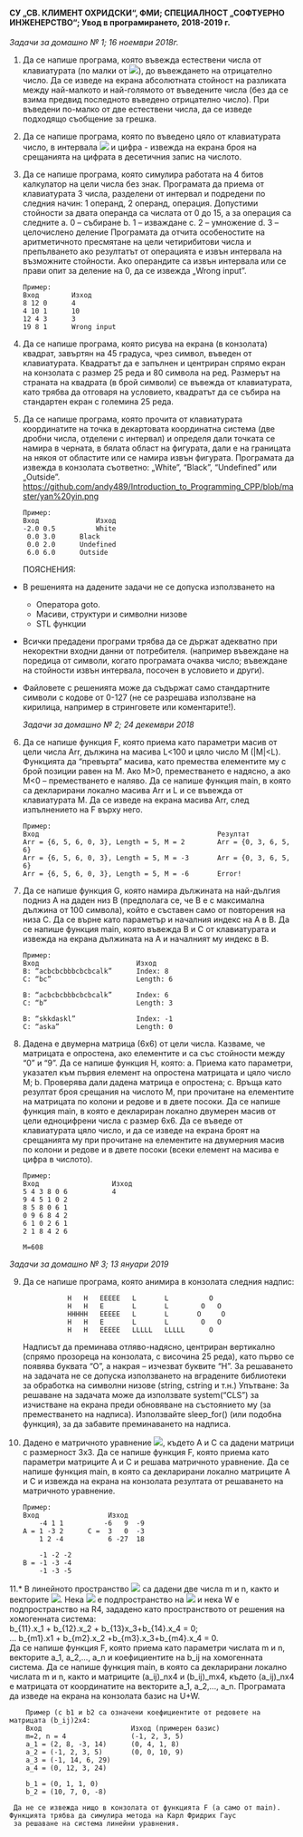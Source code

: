 #### СУ „СВ. КЛИМЕНТ ОХРИДСКИ“, ФМИ; СПЕЦИАЛНОСТ „СОФТУЕРНО ИНЖЕНЕРСТВО“; Увод в програмирането, 2018-2019 г.
   *Задачи за домашно № 1; 16 ноември 2018г.*
  
1.  Да се напише програма, която въвежда естествени числа от клавиатурата (по малки от <img src="https://latex.codecogs.com/svg.latex?\Large&space;2^{16}">), до въвеждането на отрицателно число. 
    Да се изведе на екрана абсолютната стойност на разликата между най-малкото и най-голямото от въведените числа (без да се взима 
    предвид последното въведено отрицателно число). При въведени по-малко от две естествени числа, да се изведе подходящо съобщение 
    за грешка. 
    
2.  Да се напише програма, която по въведено цяло от клавиатурата число, в интервала <img src="https://latex.codecogs.com/svg.latex?\Large&space;[2^{32};2^{32}-1]"> и цифра - извежда на екрана броя 
    на срещанията на цифрата в десетичния запис на числото.
    
3.  Да се напише програма, която симулира работата на 4 битов калкулатор на цели числа без знак. Програмата да приема от 
    клавиатурата 3 числа, разделени от интервал и подредени по следния начин: 1 операнд, 2 операнд, операция. Допустими стойности 
    за двата операнда са числата от 0 до 15, а за операция са следните 
        a.	0 – събиране
        b.	1 – изваждане
        c.	2 – умножение
        d.	3 – целочислено деление
    Програмата да отчита особеностите на аритметичното пресмятане на цели четирибитови числа и препълването ако резултатът от 
    операцията е извън интервала на възможните стойности. Ако операндите са извън интервала или се прави опит за деление на 0, 
    да се извежда „Wrong input”.

        Пример:
        Вход	    Изход
        8 12 0	    4
        4 10 1	    10
        12 4 3	    3
        19 8 1	    Wrong input
        
4.  Да се напише програма, която рисува на екрана (в конзолата) квадрат, завъртян на 45 градуса, чрез символ, въведен от 
    клавиатурата. Квадратът да е запълнен и центриран спрямо екран на конзолата с размер 25 реда и 80 символа на ред. Размерът на 
    страната на квадрата (в брой символи) се въвежда от клавиатурата, като трябва да отговаря на условието, квадратът да се събира
    на стандартен екран с големина 25 реда.

5.  Да се напише програма, която прочита от клавиатурата координатите на точка в декартовата координатна система (две дробни 
    числа, отделени с интервал) и определя дали точката се намира в черната, в бялата област на фигурата, дали е на границата на
    някоя от областите или се намира извън фигурата. Програмата да извежда в конзолата съответно: „White”, “Black”, “Undefined” 
    или „Outside”. https://github.com/andy489/Introduction_to_Programming_CPP/blob/master/yan%20yin.png
  
        Пример:
        Вход	          Изход
        -2.0 0.5          White
         0.0 3.0	  Black
         0.0 2.0	  Undefined
         6.0 6.0	  Outside

    ПОЯСНЕНИЯ:    
 - В решенията на дадените задачи не се допуска използването на
   - Оператора goto.
   - Масиви, структури и символни низове
   - STL функции
 - Всички предадени програми трябва да се държат адекватно при некоректни входни данни от потребителя. (например въвеждане
   на поредица от символи, когато програмата очаква число; въвеждане на стойности извън интервала, посочен в условието и 
   други).
 - Файловете с решенията може да съдържат само стандартните символи с кодове от 0-127 (не се разрешава използване на 
   кирилица, например в стринговете или коментарите!).
         
   *Задачи за домашно № 2; 24 декември 2018*
                                                    
6.  Да се напише функция F, която приема като параметри масив от цели числа Arr, дължина на масива L<100 и цяло число М (|M|<L).
    Функцията да  “превърта“ масива, като премества елементите му с брой позиции равен на М. Ако М>0, преместването е надясно, а
    ако М<0 – преместването е наляво. Да се напише функция main, в която са декларирани локално масива Arr и L и се въвежда от 
    клавиатурата М. Да се изведе на екрана масива Arr, след изпълнението на F върху него.
    
        Пример:
        Вход                                            Резултат        
        Arr = {6, 5, 6, 0, 3}, Length = 5, М = 2        Arr = {0, 3, 6, 5, 6}
        Arr = {6, 5, 6, 0, 3}, Length = 5, М = -3       Arr = {0, 3, 6, 5, 6}
        Arr = {6, 5, 6, 0, 3}, Length = 5, М = -6       Error!

7.  Да се напише функция G, която намира дължината на най-дългия подниз А на даден низ B (предполага се, че B e с максимална 
    дължина от 100 символа), който е съставен само от повторения на низа C. Да се върне като параметър и началния индекс 
    на А в B. Да се напише функция main, която въвежда B и C от клавиатурата и извежда на екрана дължината на А и началният му 
    индекс в В.

        Пример:
        Вход                        Изход
        B: “acbcbcbbbcbcbcalk”      Index: 8
        C: “bc”                     Length: 6

        B: “acbcbcbbbcbcbcalk”      Index: 6
        C: “b”                      Length: 3

        B: “skkdaskl”               Index: -1
        C: “aska”                   Length: 0

8.  Дадена е двумерна матрица (6х6) от цели числа. Казваме, че матрицата е опростена, ако елементите и са със стойности 
    между “0” и “9”. Да се напише функция H, която: 
      а. Приема като параметри, указател към първия елемент на опростена матрицата и цяло число М;
      b. Проверява дали дадена матрица е опростена;
      c. Връща като резултат броя срещания на числото М, при прочитане на елементите на матрицата по колони и редове и в двете 
      посоки. Да се напише функция main, в която е деклариран локално двумерен масив от цели едноцифрени числа с размер 6х6. 
      Да се въведе от клавиатурата цяло число, и да се изведе на екрана броят на срещанията му при прочитане на елементите на 
      двумерния масив по колони и редове и в двете посоки (всеки елемент на масива е цифра в числото).
      
        Пример:
        Вход                  Изход       
        5 4 3 8 0 6           4
        9 4 5 1 0 2
        8 5 8 0 6 1
        0 9 6 8 4 2
        6 1 0 2 6 1
        2 1 8 4 2 6 

        M=608

   *Задачи за домашно № 3; 13 януари 2019*   
                                                     
9.  Да се напише програма, която анимира в конзолата следния надпис:

                   H   H   EEEEE   L       L          O
                   H   H   E       L       L        O   O
                   HHHHH   EEEEE   L       L       O     O
                   H   H   E       L       L        O   O
                   H   H   EEEEE   LLLLL   LLLLL      O

    Надписът да преминава отляво-надясно, центриран вертикално (спрямо прозореца на конзолата, с височина 25 реда), като първо 
    се появява буквата “О”, а накрая – изчезват буквите “H”. За решаването на задачата не се допуска използването на вградените 
    библиотеки за обработка на символни низове (string, cstring и т.н.)
        Упътване:
        За решаване на задачата може да използвате system(“CLS”) за изчистване на екрана преди обновяване на състоянието му 
        (за преместването на надписа). Използвайте sleep_for() (или подобна функция), за да забавите преминаването на надписа.

10. Дадено е матричното уравнение <img src="https://latex.codecogs.com/svg.latex?\Large&space;X.A=-3(A^t).C-5.X">, където A и C са дадени матрици с размерност 3x3. Да се напише функция F, която приема като параметри матриците А и C и решава матричното уравнение. Да се напише функция main, в която са декларирани локално матриците A и C и извежда на екрана на конзолата резултата от решаването на матричното уравнение.
    
        Пример:
        Вход                 Изход       
            -4 1 1          -6   9  -9 
        A = 1 -3 2      C =  3   0  -3      
            1 2 -4           6 -27  18

            -1 -2 -2           
        B = -1 -3 -4 
            -1 -3 -5  
            
11.* В линейното пространство <img src="https://latex.codecogs.com/svg.latex?\Large&space;\mathbb{R}^4"> са дадени две числа m и n, както и векторите <img src="https://latex.codecogs.com/svg.latex?\Large&space;a_1,a_2,...,a_n">. Нека <img src="https://latex.codecogs.com/svg.latex?\Large&space;U=l(a_1,a_2,...,a_n)"> e 
     подпространство на <img src="https://latex.codecogs.com/svg.latex?\Large&space;\mathbb{R}^4, l(a_1, a_2, a_3, a_n) = \{ x | x=\sum_{i=1}^{n}\lambda_i.a_i \}"> и нека W e подпространство на R4, зададено като 
     пространството от решения на хомогенната система:    
      b_{11}.x_1 + b_{12}.x_2 + b_{13}x_3+b_{14}.x_4 = 0;                  
      ...
      b_{m1}.x1 + b_{m2}.x_2 +b_{m3}.x_3+b_{m4}.x_4 = 0.  
     Да се напише функция F, която приема като параметри числата m и n, векторите a_1, a_2,..., a_n и коефициентите на b_ij на 
     хомогенната система. Да се напише функция main, в която са декларирани локално числата m и n, както и матриците 
     (a_ij)_nx4 и (b_ij)_mx4, където (a_ij)_nx4 е матрицата от координатите на векторите a_1, a_2,..., a_n. Програмата да 
     изведе на екрана на конзолата базис на U+W.
      
        Пример (с b1 и b2 са означени коефициентите от редовете на матрицата (b_ij)2x4:
        Вход                      Изход (примерен базис)
        m=2, n = 4                (-1, 2, 3, 5)
        a_1 = (2, 8, -3, 14)      (0, 4, 1, 8)
        a_2 = (-1, 2, 3, 5)       (0, 0, 10, 9)
        a_3 = (-1, 14, 6, 29)
        a_4 = (0, 12, 3, 24)

        b_1 = (0, 1, 1, 0)
        b_2 = (10, 7, 0, -8)

     Да не се извежда нищо в конзолата от функцията F (а само от main). Функцията трябва да симулира метода на Карл Фридрих Гаус 
     за решаване на система линейни уравнения.
